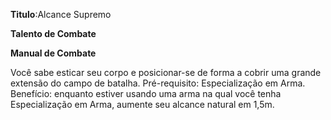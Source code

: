 **Titulo**:Alcance Supremo

**Talento de Combate**

**Manual de Combate**

 Você sabe esticar seu corpo e posicionar-se de forma a cobrir uma grande extensão do campo de batalha. Pré-requisito: Especialização em Arma. Benefício: enquanto estiver usando uma arma na qual você tenha Especialização em Arma, aumente seu alcance natural em 1,5m.